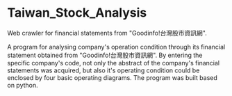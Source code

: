 # Taiwan_Stock_Analysis
Web crawler for financial statements from "Goodinfo!台灣股市資訊網".

A program for analysing company's operation condition through its financial statement obtained from "Goodinfo!台灣股市資訊網".
By entering the specific company's code, not only the abstract of the company's financial statements was acquired, but also it's operating condition could be enclosed by four basic operating diagrams. 
The program was built based on python.
